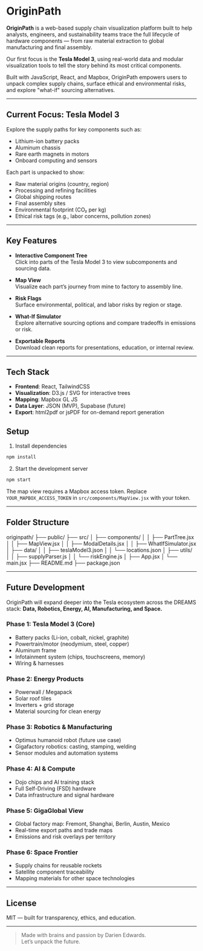 # OriginPath

**OriginPath** is a web-based supply chain visualization platform built to help analysts, engineers, and sustainability teams trace the full lifecycle of hardware components — from raw material extraction to global manufacturing and final assembly.

Our first focus is the **Tesla Model 3**, using real-world data and modular visualization tools to tell the story behind its most critical components.

Built with JavaScript, React, and Mapbox, OriginPath empowers users to unpack complex supply chains, surface ethical and environmental risks, and explore "what-if" sourcing alternatives.

---

## Current Focus: Tesla Model 3

Explore the supply paths for key components such as:

- Lithium-ion battery packs  
- Aluminum chassis  
- Rare earth magnets in motors  
- Onboard computing and sensors  

Each part is unpacked to show:

- Raw material origins (country, region)  
- Processing and refining facilities  
- Global shipping routes  
- Final assembly sites  
- Environmental footprint (CO₂ per kg)  
- Ethical risk tags (e.g., labor concerns, pollution zones)  

---

## Key Features

- **Interactive Component Tree**  
  Click into parts of the Tesla Model 3 to view subcomponents and sourcing data.

- **Map View**  
  Visualize each part’s journey from mine to factory to assembly line.

- **Risk Flags**  
  Surface environmental, political, and labor risks by region or stage.

- **What-If Simulator**  
  Explore alternative sourcing options and compare tradeoffs in emissions or risk.

- **Exportable Reports**  
  Download clean reports for presentations, education, or internal review.

---

## Tech Stack

- **Frontend**: React, TailwindCSS  
- **Visualization**: D3.js / SVG for interactive trees  
- **Mapping**: Mapbox GL JS  
- **Data Layer**: JSON (MVP), Supabase (future)
- **Export**: html2pdf or jsPDF for on-demand report generation

## Setup

1. Install dependencies

```bash
npm install
```

2. Start the development server

```bash
npm start
```

The map view requires a Mapbox access token. Replace `YOUR_MAPBOX_ACCESS_TOKEN` in `src/components/MapView.jsx` with your token.

---

## Folder Structure

originpath/
├── public/
├── src/
│ ├── components/
│ │ ├── PartTree.jsx
│ │ ├── MapView.jsx
│ │ ├── ModalDetails.jsx
│ │ ├── WhatIfSimulator.jsx
│ ├── data/
│ │ ├── teslaModel3.json
│ │ └── locations.json
│ ├── utils/
│ │ ├── supplyParser.js
│ │ └── riskEngine.js
│ ├── App.jsx
│ └── main.jsx
├── README.md
├── package.json


---

## Future Development

OriginPath will expand deeper into the Tesla ecosystem across the DREAMS stack: **Data, Robotics, Energy, AI, Manufacturing, and Space.**

### Phase 1: Tesla Model 3 (Core)
- Battery packs (Li-ion, cobalt, nickel, graphite)  
- Powertrain/motor (neodymium, steel, copper)  
- Aluminum frame  
- Infotainment system (chips, touchscreens, memory)  
- Wiring & harnesses  

### Phase 2: Energy Products
- Powerwall / Megapack  
- Solar roof tiles  
- Inverters + grid storage  
- Material sourcing for clean energy  

### Phase 3: Robotics & Manufacturing
- Optimus humanoid robot (future use case)  
- Gigafactory robotics: casting, stamping, welding  
- Sensor modules and automation systems  

### Phase 4: AI & Compute
- Dojo chips and AI training stack  
- Full Self-Driving (FSD) hardware  
- Data infrastructure and signal hardware  

### Phase 5: GigaGlobal View
- Global factory map: Fremont, Shanghai, Berlin, Austin, Mexico  
- Real-time export paths and trade maps  
- Emissions and risk overlays per territory

### Phase 6: Space Frontier
- Supply chains for reusable rockets
- Satellite component traceability
- Mapping materials for other space technologies

---

## License

MIT — built for transparency, ethics, and education.

---

> Made with brains and passion by Darien Edwards.  
> Let’s unpack the future.

